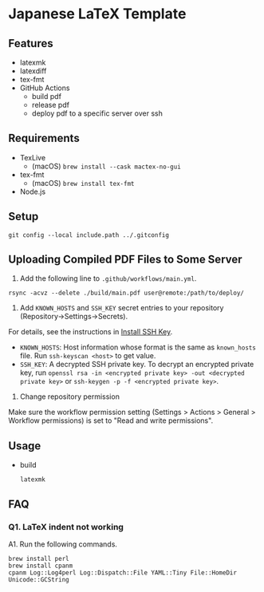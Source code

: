 # Japanese LaTeX Template

## Features

- latexmk
- latexdiff
- tex-fmt
- GitHub Actions
  - build pdf
  - release pdf
  - deploy pdf to a specific server over ssh

## Requirements

- TexLive
  - (macOS) `brew install --cask mactex-no-gui`
- tex-fmt
  - (macOS) `brew install tex-fmt`
- Node.js

## Setup

```shell
git config --local include.path ../.gitconfig
```

## Uploading Compiled PDF Files to Some Server

1. Add the following line to `.github/workflows/main.yml`.

```shell
rsync -acvz --delete ./build/main.pdf user@remote:/path/to/deploy/
```

1. Add `KNOWN_HOSTS` and `SSH_KEY` secret entries to your repository (Repository->Settings->Secrets).

For details, see the instructions in [Install SSH Key](https://github.com/marketplace/actions/install-ssh-key).

- `KNOWN_HOSTS`: Host information whose format is the same as `known_hosts` file. Run `ssh-keyscan <host>` to get value.
- `SSH_KEY`: A decrypted SSH private key. To decrypt an encrypted private key, run `openssl rsa -in <encrypted private key> -out <decrypted private key>` or `ssh-keygen -p -f <encrypted private key>`.

1. Change repository permission

Make sure the workflow permission setting (Settings > Actions > General > Workflow permissions) is set to "Read and write permissions".

## Usage

- build

    ```shell
    latexmk
    ```

## FAQ

### Q1. LaTeX indent not working

A1. Run the following commands.

```shell
brew install perl
brew install cpanm
cpanm Log::Log4perl Log::Dispatch::File YAML::Tiny File::HomeDir Unicode::GCString
```
